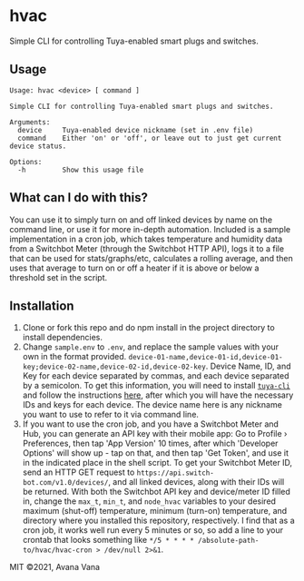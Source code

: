 # hvac

Simple CLI for controlling Tuya-enabled smart plugs and switches.

## Usage

```
Usage: hvac <device> [ command ]

Simple CLI for controlling Tuya-enabled smart plugs and switches.

Arguments:
  device     Tuya-enabled device nickname (set in .env file)
  command    Either 'on' or 'off', or leave out to just get current device status.

Options:
  -h         Show this usage file
```

## What can I do with this?

You can use it to simply turn on and off linked devices by name on the command line, or use it for more in-depth automation. Included is a sample implementation in a cron job, which takes temperature and humidity data from a Switchbot Meter (through the Switchbot HTTP API), logs it to a file that can be used for stats/graphs/etc, calculates a rolling average, and then uses that average to turn on or off a heater if it is above or below a threshold set in the script.

## Installation

1. Clone or fork this repo and do npm install in the project directory to install dependencies.
2. Change `sample.env` to `.env`, and replace the sample values with your own in the format provided. `device-01-name,device-01-id,device-01-key;device-02-name,device-02-id,device-02-key`. Device Name, ID, and Key for each device separated by commas, and each device separated by a semicolon. To get this information, you will need to install [`tuya-cli`](https://github.com/TuyaAPI/cli) and follow the instructions [here](https://github.com/codetheweb/tuyapi/blob/master/docs/SETUP.md), after which you will have the necessary IDs and keys for each device. The device name here is any nickname you want to use to refer to it via command line.
3. If you want to use the cron job, and you have a Switchbot Meter and Hub, you can generate an API key with their mobile app: Go to Profile &rsaquo; Preferences, then tap 'App Version' 10 times, after which 'Developer Options' will show up - tap on that, and then tap 'Get Token', and use it in the indicated place in the shell script. To get your Switchbot Meter ID, send an HTTP GET request to `https://api.switch-bot.com/v1.0/devices/`, and all linked devices, along with their IDs will be returned. With both the Switchbot API key and device/meter ID filled in, change the `max_t`, `min_t`, and `node_hvac` variables to your desired maximum (shut-off) temperature, minimum (turn-on) temperature, and directory where you installed this repository, respectively. I find that as a cron job, it works well run every 5 minutes or so, so add a line to your crontab that looks something like `*/5 * * * * /absolute-path-to/hvac/hvac-cron > /dev/null 2>&1`.

MIT &copy;2021, Avana Vana
